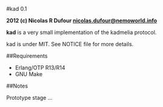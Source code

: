 #kad 0.1

**2012 (c) Nicolas R Dufour <nicolas.dufour@nemoworld.info>**

**kad** is a very small implementation of the kadmelia protocol.

kad is under MIT. See NOTICE file for more details.

##Requirements

* Erlang/OTP R13/R14
* GNU Make

##Notes

Prototype stage ...
